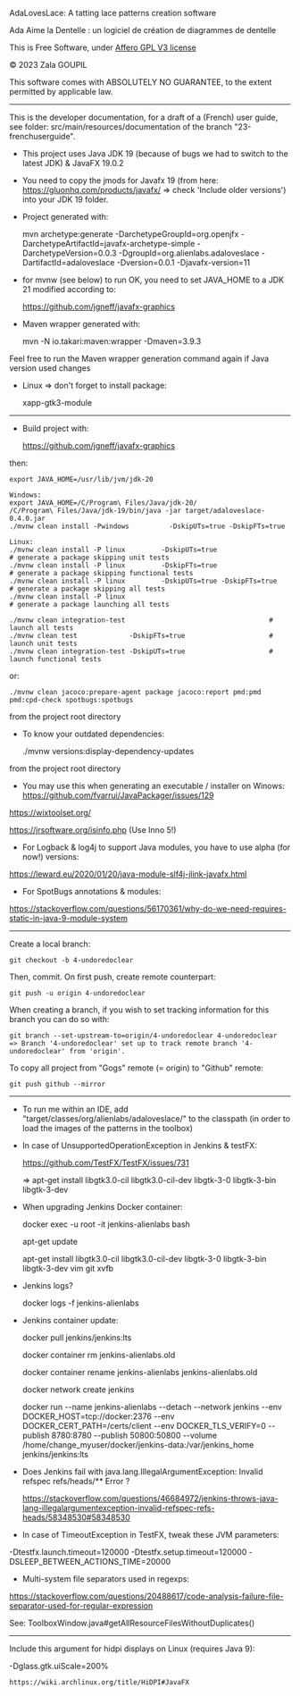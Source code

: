 AdaLovesLace: A tatting lace patterns creation software 

Ada Aime la Dentelle : un logiciel de création de diagrammes de dentelle

This is Free Software, under [Affero GPL V3 license](license.md)

© 2023 Zala GOUPIL

This software comes with ABSOLUTELY NO GUARANTEE, to the extent permitted by applicable law.


--------------------------------------------------------------------------------------------

This is the developer documentation, for a draft of a (French) user guide, see folder: src/main/resources/documentation 
of the branch "23-frenchuserguide".


- This project uses Java JDK 19 (because of bugs we had to switch to the latest JDK) & JavaFX 19.0.2

- You need to copy the jmods for Javafx 19 (from here: https://gluonhq.com/products/javafx/ => check 'Include older versions')
 into your JDK 19 folder.

- Project generated with:


    mvn archetype:generate -DarchetypeGroupId=org.openjfx -DarchetypeArtifactId=javafx-archetype-simple -DarchetypeVersion=0.0.3 -DgroupId=org.alienlabs.adaloveslace -DartifactId=adaloveslace -Dversion=0.0.1 -Djavafx-version=11


- for mvnw (see below) to run OK, you need to set JAVA_HOME to a JDK 21 modified according to:


    https://github.com/jgneff/javafx-graphics


- Maven wrapper generated with:


    mvn -N io.takari:maven:wrapper -Dmaven=3.9.3

Feel free to run the Maven wrapper generation command again if Java version used changes


- Linux => don't forget to install package: 


    xapp-gtk3-module


--------------------------------------------------------------------------------------------

- Build project with:


    https://github.com/jgneff/javafx-graphics


then:

    
    export JAVA_HOME=/usr/lib/jvm/jdk-20

    Windows:
    export JAVA_HOME=/C/Program\ Files/Java/jdk-20/
    /C/Program\ Files/Java/jdk-19/bin/java -jar target/adaloveslace-0.4.0.jar
    ./mvnw clean install -Pwindows          -DskipUTs=true -DskipFTs=true

    Linux:
    ./mvnw clean install -P linux         -DskipUTs=true                     # generate a package skipping unit tests
    ./mvnw clean install -P linux         -DskipFTs=true                     # generate a package skipping functional tests
    ./mvnw clean install -P linux         -DskipUTs=true -DskipFTs=true      # generate a package skipping all tests
    ./mvnw clean install -P linux                                            # generate a package launching all tests

    ./mvnw clean integration-test                                    # launch all tests 
    ./mvnw clean test             -DskipFTs=true                     # launch unit tests
    ./mvnw clean integration-test -DskipUTs=true                     # launch functional tests 

or:

    ./mvnw clean jacoco:prepare-agent package jacoco:report pmd:pmd pmd:cpd-check spotbugs:spotbugs

from the project root directory


- To know your outdated dependencies:


    ./mvnw versions:display-dependency-updates

from the project root directory


- You may use this when generating an executable / installer on Winows: https://github.com/fvarrui/JavaPackager/issues/129

https://wixtoolset.org/

https://jrsoftware.org/isinfo.php (Use Inno 5!)

- For Logback & log4j to support Java modules, you have to use alpha (for now!) versions: 

https://leward.eu/2020/01/20/java-module-slf4j-jlink-javafx.html

- For SpotBugs annotations & modules: 

https://stackoverflow.com/questions/56170361/why-do-we-need-requires-static-in-java-9-module-system


--------------------------------------------------------------------------------------------
Create a local branch:

    git checkout -b 4-undoredoclear


Then, commit. On first push, create remote counterpart:

    git push -u origin 4-undoredoclear


When creating a branch, if you wish to set tracking information for this branch you can do so with:

    git branch --set-upstream-to=origin/4-undoredoclear 4-undoredoclear
    => Branch '4-undoredoclear' set up to track remote branch '4-undoredoclear' from 'origin'.

To copy all project from "Gogs" remote (= origin) to "Github" remote:

    git push github --mirror

--------------------------------------------------------------------------------------------

- To run me within an IDE, add "target/classes/org/alienlabs/adaloveslace/" to the classpath (in order to load the images of the patterns in the toolbox)


- In case of UnsupportedOperationException in Jenkins & testFX:


    https://github.com/TestFX/TestFX/issues/731

    => apt-get install libgtk3.0-cil libgtk3.0-cil-dev libgtk-3-0 libgtk-3-bin libgtk-3-dev 


- When upgrading Jenkins Docker container:


    docker exec -u root -it jenkins-alienlabs bash

    apt-get update

    apt-get install libgtk3.0-cil libgtk3.0-cil-dev libgtk-3-0 libgtk-3-bin libgtk-3-dev vim git xvfb


- Jenkins logs? 


    docker logs -f jenkins-alienlabs


- Jenkins container update:


    docker pull jenkins/jenkins:lts

    docker container rm jenkins-alienlabs.old

    docker container rename jenkins-alienlabs jenkins-alienlabs.old

    docker network create jenkins

    docker run --name jenkins-alienlabs --detach --network jenkins --env DOCKER_HOST=tcp://docker:2376 --env DOCKER_CERT_PATH=/certs/client --env DOCKER_TLS_VERIFY=0 --publish 8780:8780 --publish 50800:50800 --volume /home/change_myuser/docker/jenkins-data:/var/jenkins_home jenkins/jenkins:lts


- Does Jenkins fail with java.lang.IllegalArgumentException: Invalid refspec refs/heads/** Error ?


    https://stackoverflow.com/questions/46684972/jenkins-throws-java-lang-illegalargumentexception-invalid-refspec-refs-heads/58348530#58348530


- In case of TimeoutException in TestFX, tweak these JVM parameters:

-Dtestfx.launch.timeout=120000 -Dtestfx.setup.timeout=120000 -DSLEEP_BETWEEN_ACTIONS_TIME=20000

- Multi-system file separators used in regexps: 

https://stackoverflow.com/questions/20488617/code-analysis-failure-file-separator-used-for-regular-expression

See: ToolboxWindow.java#getAllResourceFilesWithoutDuplicates()


--------------------------------------------------------------------------------------------

Include this argument for hidpi displays on Linux (requires Java 9):

-Dglass.gtk.uiScale=200%

    https://wiki.archlinux.org/title/HiDPI#JavaFX
